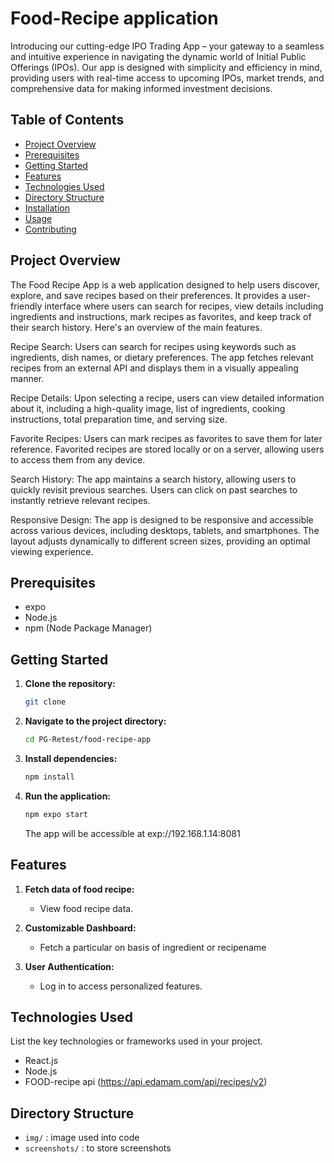 # Food-Recipe application
Introducing our cutting-edge IPO Trading App – your gateway to a seamless and intuitive experience in navigating the dynamic world of Initial Public Offerings (IPOs). Our app is designed with simplicity and efficiency in mind, providing users with real-time access to upcoming IPOs, market trends, and comprehensive data for making informed investment decisions.
       

## Table of Contents

- [Project Overview](#project-overview)
- [Prerequisites](#prerequisites)
- [Getting Started](#getting-started)
- [Features](#features)
- [Technologies Used](#technologies-used)
- [Directory Structure](#directory-structure)
- [Installation](#installation)
- [Usage](#usage)
- [Contributing](#contributing)


## Project Overview

The Food Recipe App is a web application designed to help users discover, explore, and save recipes based on their preferences. It provides a user-friendly interface where users can search for recipes, view details including ingredients and instructions, mark recipes as favorites, and keep track of their search history. Here's an overview of the main features.

Recipe Search: Users can search for recipes using keywords such as ingredients, dish names, or dietary preferences. The app fetches relevant recipes from an external API and displays them in a visually appealing manner.

Recipe Details: Upon selecting a recipe, users can view detailed information about it, including a high-quality image, list of ingredients, cooking instructions, total preparation time, and serving size.

Favorite Recipes: Users can mark recipes as favorites to save them for later reference. Favorited recipes are stored locally or on a server, allowing users to access them from any device.

Search History: The app maintains a search history, allowing users to quickly revisit previous searches. Users can click on past searches to instantly retrieve relevant recipes.

Responsive Design: The app is designed to be responsive and accessible across various devices, including desktops, tablets, and smartphones. The layout adjusts dynamically to different screen sizes, providing an optimal viewing experience.


## Prerequisites

- expo
- Node.js
- npm (Node Package Manager)
## Getting Started

1. **Clone the repository:**

    ```bash
    git clone 
    ```

2. **Navigate to the project directory:**

    ```bash
    cd PG-Retest/food-recipe-app
    ```

3. **Install dependencies:**

    ```bash
    npm install
    ```

4. **Run the application:**

    ```bash
    npm expo start
    ```

    The app will be accessible at exp://192.168.1.14:8081

## Features

1. **Fetch data of food recipe:**
   - View food recipe data.

2. **Customizable Dashboard:**
   - Fetch a particular on basis of ingredient or recipename

3. **User Authentication:**
   - Log in to access personalized features.

## Technologies Used

List the key technologies or frameworks used in your project.
- React.js
- Node.js
- FOOD-recipe api (https://api.edamam.com/api/recipes/v2)

## Directory Structure

- `img/` : image used into code
- `screenshots/` : to store screenshots
